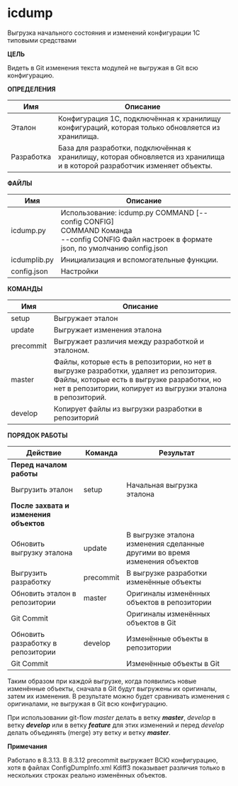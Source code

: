 # icdump

Выгрузка начального состояния и изменений конфигурации 1С типовыми средствами 

**ЦЕЛЬ**

Видеть в Git изменения текста модулей не выгружая в Git всю конфигурацию.
        
**ОПРЕДЕЛЕНИЯ**

|Имя|Описание|
|---|---|
|Эталон|Конфигурация 1С, подключённая к хранилищу конфигураций, которая только обновляется из хранилища.|
|Разработка|База для разработки, подключённая к хранилищу, которая обновляется из хранилища и в которой разработчик изменяет объекты.|

**ФАЙЛЫ**

| Имя          | Описание                                                     |
| ------------ | ------------------------------------------------------------ |
| icdump.py    | Использование: icdump.py COMMAND [--config CONFIG]  <br />COMMAND Команда <br />--config CONFIG Файл настроек в формате json, по умолчанию config.json |
| icdumplib.py | Инициализация и вспомогательные функции.                     |
| config.json  | Настройки                                                    |

**КОМАНДЫ**

|Имя|Описание|
|---|---|
|setup|Выгружает эталон |
|update|Выгружает изменения эталона|
|precommit|Выгружает различия между разработкой и эталоном.|
|master|Файлы, которые есть в репозитории, но нет в выгрузке разработки, удаляет из репозитория.<br />Файлы, которые есть в выгрузке разработки, но нет в репозитории, копирует из выгрузки эталона в репозиторий.|
|develop|Копирует файлы из выгрузки разработки в репозиторий|

**ПОРЯДОК РАБОТЫ**

|Действие|Команда|Результат|
|---|---|---|
|**Перед началом работы**|||
| Выгрузить эталон|setup|Начальная выгрузка эталона|
|**После захвата и изменения объектов**|||
|Обновить выгрузку эталона|update|В выгрузке эталона изменения сделанные другими во время изменения объектов|
|Выгрузить разработку|precommit|В выгрузке разработки изменённые объекты|
|Обновить эталон в репозитории|master|Оригиналы изменённых объектов в репозитории|
|Git Commit||Оригиналы изменённых объектов в Git|
|Обновить разработку в репозитории|develop|Изменённые объекты в репозитории|
|Git Commit||Изменённые объекты в Git|

Таким образом при каждой выгрузке, когда появились новые изменённые объекты, сначала в Git будут выгружены их оригиналы, затем их изменения. В результате можно будет сравнивать изменения с оригиналами, не выгружая в Git всю конфигурацию.

При использовании git-flow *master* делать в ветку ***master***, *develop* в ветку ***develop*** или в ветку ***feature*** для этих изменений и перед *develop* делать объединять (merge) эту ветку и ветку ***master***.

**Примечания**

Работало в 8.3.13. В 8.3.12 precommit выгружает ВСЮ конфигурацию, хотя в файлах ConfigDumpInfo.xml Kdiff3 показывает различия только в нескольких строках реально изменённых объектов.
